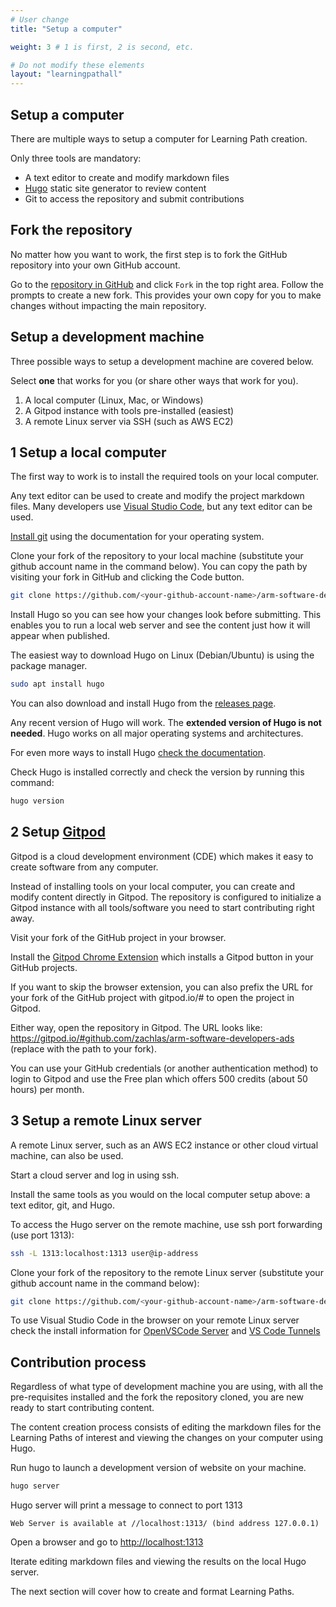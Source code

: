```yaml
---
# User change
title: "Setup a computer"

weight: 3 # 1 is first, 2 is second, etc.

# Do not modify these elements
layout: "learningpathall"
---
```

<!--  ![alt-text #center](1-machine-init-process.PNG "Machine init process")  -->

## Setup a computer

There are multiple ways to setup a computer for Learning Path creation. 

Only three tools are mandatory:
- A text editor to create and modify markdown files
- [Hugo](https://gohugo.io/) static site generator to review content 
- Git to access the repository and submit contributions

## Fork the repository

No matter how you want to work, the first step is to fork the GitHub repository into your own GitHub account. 

Go to the [repository in GitHub](https://github.com/zachlas/arm-software-developers-ads) and click `Fork` in the top right area. Follow the prompts to create a new fork. This provides your own copy for you to make changes without impacting the main repository. 

## Setup a development machine 

Three possible ways to setup a development machine are covered below. 

Select **one** that works for you (or share other ways that work for you).

1. A local computer (Linux, Mac, or Windows)
2. A Gitpod instance with tools pre-installed (easiest)
3. A remote Linux server via SSH (such as AWS EC2)

## 1 Setup a local computer

The first way to work is to install the required tools on your local computer. 

Any text editor can be used to create and modify the project markdown files. Many developers use [Visual Studio Code](https://code.visualstudio.com/), but any text editor can be used. 

[Install git](https://git-scm.com/book/en/v2/Getting-Started-Installing-Git) using the documentation for your operating system. 

Clone your fork of the repository to your local machine (substitute your github account name in the command below). You can copy the path by visiting your fork in GitHub and clicking the Code button.

```bash
git clone https://github.com/<your-github-account-name>/arm-software-developers-ads
```

Install Hugo so you can see how your changes look before submitting. This enables you to run a local web server and see the content just how it will appear when published. 

The easiest way to download Hugo on Linux (Debian/Ubuntu) is using the package manager.

```bash
sudo apt install hugo
```

You can also download and install Hugo from the [releases page](https://github.com/gohugoio/hugo/releases). 

Any recent version of Hugo will work. The **extended version of Hugo is not needed**. Hugo works on all major operating systems and architectures. 

For even more ways to install Hugo [check the documentation](https://gohugo.io/getting-started/installing).

Check Hugo is installed correctly and check the version by running this command:

```bash
hugo version
```

## 2 Setup [Gitpod](https://www.gitpod.io/) 

Gitpod is a cloud development environment (CDE) which makes it easy to create software from any computer. 

Instead of installing tools on your local computer, you can create and modify content directly in Gitpod. The repository is configured to initialize a Gitpod instance with all tools/software you need to start contributing right away. 

Visit your fork of the GitHub project in your browser. 

Install the [Gitpod Chrome Extension](https://chrome.google.com/webstore/detail/gitpod-always-ready-to-co/dodmmooeoklaejobgleioelladacbeki) which installs a Gitpod button in your GitHub projects. 

If you want to skip the browser extension, you can also prefix the URL for your fork of the GitHub project with gitpod.io/# to open the project in Gitpod.

Either way, open the repository in Gitpod. The URL looks like: https://gitpod.io/#github.com/zachlas/arm-software-developers-ads (replace with the path to your fork).

You can use your GitHub credentials (or another authentication method) to login to Gitpod and use the Free plan which offers 500 credits (about 50 hours) per month. 

## 3 Setup a remote Linux server

A remote Linux server, such as an AWS EC2 instance or other cloud virtual machine, can also be used. 

Start a cloud server and log in using ssh. 

Install the same tools as you would on the local computer setup above: a text editor, git, and Hugo. 

To access the Hugo server on the remote machine, use ssh port forwarding (use port 1313):

```bash
ssh -L 1313:localhost:1313 user@ip-address
```

Clone your fork of the repository to the remote Linux server (substitute your github account name in the command below):
```bash
git clone https://github.com/<your-github-account-name>/arm-software-developers-ads
```

To use Visual Studio Code in the browser on your remote Linux server check the install information for [OpenVSCode Server](/install-tools/openvscode-server/) and [VS Code Tunnels](/install-tools/vscode-tunnels/)

## Contribution process

Regardless of what type of development machine you are using, with all the pre-requisites installed and the fork the repository cloned, you are new ready to start contributing content. 

The content creation process consists of editing the markdown files for the Learning Paths of interest and viewing the changes on your computer using Hugo. 

Run hugo to launch a development version of website on your machine.

```bash
hugo server
```

Hugo server will print a message to connect to port 1313

```console
Web Server is available at //localhost:1313/ (bind address 127.0.0.1)
```

Open a browser and go to [http://localhost:1313](http://localhost:1313)

Iterate editing markdown files and viewing the results on the local Hugo server.

The next section will cover how to create and format Learning Paths. 
